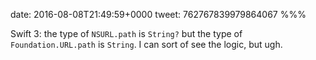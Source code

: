 date: 2016-08-08T21:49:59+0000
tweet: 762767839979864067
%%%

Swift 3: the type of `NSURL.path` is `String?` but the type of `Foundation.URL.path` is `String`. I can sort of see the logic, but ugh.
